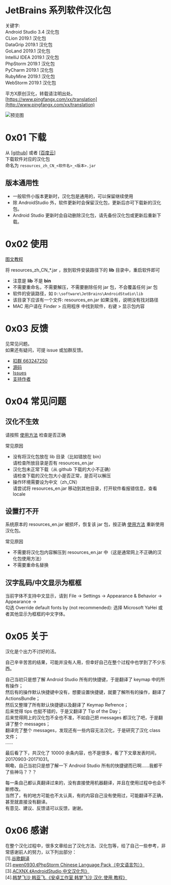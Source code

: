 # JetBrains 系列软件汉化包  
关键字:  
Android Studio 3.4 汉化包  
CLion 2019.1 汉化包  
DataGrip 2019.1 汉化包  
GoLand 2019.1 汉化包  
IntelliJ IDEA 2019.1 汉化包  
PhpStorm 2019.1 汉化包  
PyCharm 2019.1 汉化包  
RubyMine 2019.1 汉化包  
WebStorm 2019.1 汉化包  


平方X原创汉化，转载请注明出处。  
[https://www.pingfangx.com/xx/translation](http://www.pingfangx.com/xx/translation)  

![预览图](https://pingfangx.github.io/resource/blogx/2421.1.png)


# 0x01 下载
从 [[github](https://github.com/pingfangx/jetbrains-in-chinese)]
或者 [[百度云](https://pan.baidu.com/s/1c1UVmPa)]  
下载软件对应的汉化包  
命名为 `resources_zh_CN_<软件名>_<版本>.jar`

## 版本通用性
* 一般软件小版本更新时，汉化包是通用的，可以保留继续使用
* 除 AndroidStudio 外，软件更新时会保留汉化包，更新后亦可下载新的汉化包。  
* Android Studio 更新时会自动删除汉化包，请先备份汉化包或更新后重新下载。

# 0x02 使用
[图文教程](https://github.com/pingfangx/TranslatorX/wiki/Usage#%E5%9B%BE%E6%96%87%E6%95%99%E7%A8%8B)  

将 resources_zh_CN_\*.jar ，放到软件安装路径下的 **lib** 目录中，重启软件即可  
* 注意是 **lib** 不是 **bin**
* 不需要重命名，不需要解压，不需要删除任何 jar 包，不会覆盖任何 jar 包
* 软件的安装路径，如 `D:\software\JetBrains\AndroidStudio\lib`
* 该目录下应该有一个文件: resources_en.jar 如果没有，说明没有找对路径
* MAC 用户请在 Finder > 应用程序 中找到软件，右键 > 显示包内容

# 0x03 反馈
见常见问题。  
如果还有疑问，可提 issue 或加群反馈。

* [扣群 663247250](https://jq.qq.com/?_wv=1027&k=5Nhkg8u)
* [源码](https://www.pingfangx.com/xx/translation)
* [Issues](https://github.com/pingfangx/TranslatorX/issues)
* [支持作者](https://www.pingfangx.com/xx/translation/support)

# 0x04 常见问题
## 汉化不生效
请按照 [使用方法] 检查是否正确

常见原因
* 没有将汉化包放在 lib 目录（比如错放在 bin）  
请检查所放目录是否有 resources_en.jar
* 汉化包未正常下载（从 github 下载的大小不正确）  
请检查下载的汉化包大小是否正常，是否可以解压
* 操作环境需要设为中文（zh_CN）  
请尝试将 resources_en.jar 移动到其他目录，打开软件看报错信息，查看 locale

## 设置打不开
系统原本的 resources_en.jar 被损坏，恢复该 jar 包，按正确 [使用方法] 重新使用汉化包。

常见原因
* 不需要将汉化包内容解压到 resources_en.jar 中（这是通常网上不正确的汉化包使用方法）
* 不需要重命名替换

## 汉字乱码/中文显示为框框
当前字体不支持中文显示，请到 File → Settings → Appearance & Behavior → Appearance →  
勾选 Override default fonts by (not recommended):
选择 Microsoft YaHei 或者其他显示为框框的中文字体。

# 0x05 关于
汉化是个出力不讨好的活。  

自己辛辛苦苦的结果，可能并没有人用，但幸好自己在整个过程中也学到了不少东西。

自己当初只是想了解 Android Studio 所有的快捷键，于是翻译了 keymap 中的所有操作；  
然后有的操作默认快捷键中没有，想要设置快捷键，就要了解所有的操作，翻译了 ActionsBundle；  
然后又整理了所有默认快捷键以及翻译了 Keymap Refrence；  
后来觉得 tips 也挺不错的，于是又翻译了 Tip of the Day；  
后来觉得网上的汉化包不全也不准，不如自己把 messages 都汉化了吧，于是翻译了整个 messages；  
翻译完了整个 messages，发现还有一些内容无法汉化，于是研究了汉化 class 文件；  
……

最后看了下，共汉化了 10000 余条内容，也不是很多，看了下文章发表时间，20170903-20171031。  
啊嘞，自己当初只是想了解一下 Android Studio 所有的快捷键而已啊……我都干了些神马？？？

每一条自己都认真翻译过来的，没有直接使用机器翻译，并且在使用过程中也会不断修改。  
当然了，有的地方可能也不太认真，有的内容自己没有使用过，可能翻译不正确，甚至就直接没有翻译。  
有意见、建议、反馈请可以反馈，谢谢。

# 0x06 感谢  
在整个汉化过程中，很多文章给出了汉化方法、汉化包等，给了自己一些参考，非常感谢前人的努力，以下列出部分：  
[1].[谷歌翻译](https://translate.google.cn/)  
[2].[ewen0930.《PhpStorm Chinese Language Pack（中文语言包）》](https://github.com/ewen0930)  
[3].[ACXNX.《AndroidStudio 中文汉化包》](https://github.com/ACXNX/AndroidStudio-ChineseLanguagePackage)  
[4].[韩梦飞沙 韩亚飞.《安卓工作室 韩梦飞沙 汉化 使用 教程》](http://www.cnblogs.com/yue31313/p/7464727.html)  

[使用方法]: https://github.com/pingfangx/TranslatorX/wiki/Usage (使用方法)